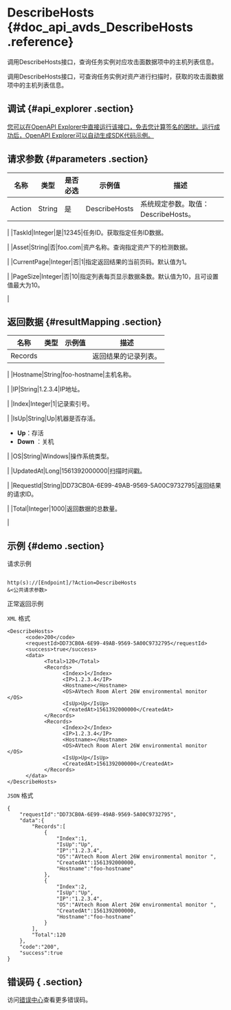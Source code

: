 # DescribeHosts {#doc_api_avds_DescribeHosts .reference}

调用DescribeHosts接口，查询任务实例对应攻击面数据项中的主机列表信息。

调用DescribeHosts接口，可查询任务实例对资产进行扫描时，获取的攻击面数据项中的主机列表信息。

## 调试 {#api_explorer .section}

[您可以在OpenAPI Explorer中直接运行该接口，免去您计算签名的困扰。运行成功后，OpenAPI Explorer可以自动生成SDK代码示例。](https://api.aliyun.com/#product=avds&api=DescribeHosts&type=RPC&version=2017-11-29)

## 请求参数 {#parameters .section}

|名称|类型|是否必选|示例值|描述|
|--|--|----|---|--|
|Action|String|是|DescribeHosts|系统规定参数。取值：DescribeHosts。

 |
|TaskId|Integer|是|12345|任务ID。获取指定任务ID数据。

 |
|Asset|String|否|foo.com|资产名称。查询指定资产下的检测数据。

 |
|CurrentPage|Integer|否|1|指定返回结果的当前页码。默认值为1。

 |
|PageSize|Integer|否|10|指定列表每页显示数据条数。默认值为10，且可设置值最大为10。

 |

## 返回数据 {#resultMapping .section}

|名称|类型|示例值|描述|
|--|--|---|--|
|Records| | |返回结果的记录列表。

 |
|Hostname|String|foo-hostname|主机名称。

 |
|IP|String|1.2.3.4|IP地址。

 |
|Index|Integer|1|记录索引号。

 |
|IsUp|String|Up|机器是否存活。

 -   **Up**：存活
-   **Down** ：关机

 |
|OS|String|Windows|操作系统类型。

 |
|UpdatedAt|Long|1561392000000|扫描时间戳。

 |
|RequestId|String|DD73CB0A-6E99-49AB-9569-5A00C9732795|返回结果的请求ID。

 |
|Total|Integer|1000|返回数据的总数量。

 |

## 示例 {#demo .section}

请求示例

``` {#request_demo}

http(s)://[Endpoint]/?Action=DescribeHosts
&<公共请求参数>

```

正常返回示例

`XML` 格式

``` {#xml_return_success_demo}
<DescribeHosts>
	  <code>200</code>
	  <requestId>DD73CB0A-6E99-49AB-9569-5A00C9732795</requestId>
	  <success>true</success>
	  <data>
		    <Total>120</Total>
		    <Records>
			      <Index>1</Index>
			      <IP>1.2.3.4</IP>
			      <Hostname></Hostname>
			      <OS>AVtech Room Alert 26W environmental monitor </OS>
			      <IsUp>Up</IsUp>
			      <CreatedAt>1561392000000</CreatedAt>
		    </Records>
		    <Records>
			      <Index>2</Index>
			      <IP>1.2.3.4</IP>
			      <Hostname></Hostname>
			      <OS>AVtech Room Alert 26W environmental monitor </OS>
			      <IsUp>Up</IsUp>
			      <CreatedAt>1561392000000</CreatedAt>
		    </Records>
	  </data>
</DescribeHosts>
```

`JSON` 格式

``` {#json_return_success_demo}
{
	"requestId":"DD73CB0A-6E99-49AB-9569-5A00C9732795",
	"data":{
		"Records":[
			{
				"Index":1,
				"IsUp":"Up",
				"IP":"1.2.3.4",
				"OS":"AVtech Room Alert 26W environmental monitor ",
				"CreatedAt":1561392000000,
				"Hostname":"foo-hostname"
			},
			{
				"Index":2,
				"IsUp":"Up",
				"IP":"1.2.3.4",
				"OS":"AVtech Room Alert 26W environmental monitor ",
				"CreatedAt":1561392000000,
				"Hostname":"foo-hostname"
			}
		],
		"Total":120
	},
	"code":"200",
	"success":true
}
```

## 错误码 { .section}

访问[错误中心](https://error-center.alibabacloud.com/status/product/avds)查看更多错误码。

